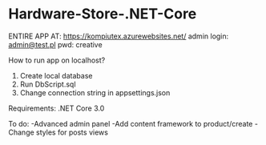 # Hardware-Store-.NET-Core
ENTIRE APP AT: https://kompiutex.azurewebsites.net/
admin login: admin@test.pl pwd: creative

How to run app on localhost?
1. Create local database
2. Run DbScript.sql
3. Change connection string in appsettings.json

Requirements: 
.NET Core 3.0

To do:
-Advanced admin panel
-Add content framework to product/create
-Change styles for posts views
